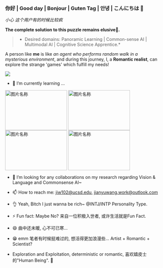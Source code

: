 ### 你好 | Good day | Bonjour | Guten Tag | 안녕  | こんにちは 👋

*小心 这个用户有的时候比较疯*

**The complete solution to this puzzle remains elusive🤔.**
<!--
**MM-IR/MM-IR** is a ✨ _special_ ✨ repository because its `README.md` (this file) appears on your GitHub profile.

Here are some ideas to get you started:

- 🔭 I’m currently working on ...
- 🌱 I’m currently learning ...
- 👯 I’m looking to collaborate on ...
- 🤔 I’m looking for help with ...
- 💬 Ask me about ...
- 📫 How to reach me: ...
- 😄 Pronouns: ...
- ⚡ Fun fact: ...
-->
> * Desired domains: Panoramic Learning | Common-sense AI | Multimodal AI | Cognitive Science Apprentice.*

A person like **me** is like *an agent who performs random walk in a mysterious environment*, and during this journey, I, a 
**Romantic realist**, can explore the strange 'games' which fulfill my needs!

![](https://github-readme-stats.vercel.app/api?username=MM-IR&show_icons=true&theme=radical&bg_color=30,e96443,904e95&title_color=fff&text_color=fff&hide=contribs,issues)

- 🌱 I’m currently learning ...


<img src="https://user-images.githubusercontent.com/9102141/87268895-3e0d0780-c4fe-11ea-849e-6140b7e0d4de.gif" width = "200" height = "130" alt="图片名称" 
align=center>
<img src="https://user-images.githubusercontent.com/9102141/87268895-3e0d0780-c4fe-11ea-849e-6140b7e0d4de.gif" width = "200" height = "130" alt="图片名称" 
align=center>
<img src="https://user-images.githubusercontent.com/9102141/87268895-3e0d0780-c4fe-11ea-849e-6140b7e0d4de.gif" width = "200" height = "130" alt="图片名称" 
align=center>
<img src="https://user-images.githubusercontent.com/9102141/87268895-3e0d0780-c4fe-11ea-849e-6140b7e0d4de.gif" width = "200" height = "130" alt="图片名称" 
align=center>

- 👯 I’m looking for any collaborations on my research regarding Vision & Language and Commonsense AI~

- 📫 How to reach me: jiw102@ucsd.edu, jianyuwang.work@outlook.com

- 👌 Yeah, Bitch I just wanna be rich~ @INTJ/INTP Personality Type.

-  ⚡ Fun fact: Maybe No? 来自一位积极入世者, 或许生活就是Fun Fact.

- 😄 曲中还未暖, 心不可已寒...

- 😁 emm 笔者有时候挺难过的, 想活得更加浪漫些... Artist + Romantic + Scientist?

- Exploration and Exploitation, deterministic or romantic, 喜欢嬉皮士的"Human Being". 🐷
